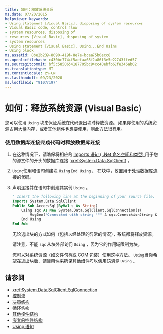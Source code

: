 ```yaml
---
title: 如何：释放系统资源
ms.date: 07/20/2015
helpviewer_keywords:
- Using statement [Visual Basic], disposing of system resources
- Visual Basic code, control flow
- system resources, disposing of
- resources [Visual Basic], disposing of system
- system resources
- Using statement [Visual Basic], Using...End Using
- Using block
ms.assetid: 8be2b239-8090-419b-8e7e-bcaa75b0ecc8
ms.openlocfilehash: c430bc7744f5aefaa65f2a86f3e5e22743ffed57
ms.sourcegitcommit: bf5c5850654187705bc94cc40ebfb62fe346ab02
ms.translationtype: MT
ms.contentlocale: zh-CN
ms.lasthandoff: 09/23/2020
ms.locfileid: "91077197"
---
```

# <a name="how-to-dispose-of-a-system-resource-visual-basic"></a>如何：释放系统资源 (Visual Basic)

您可以使用 `Using` 块来保证系统在代码退出块时释放资源。 如果你使用的系统资源占用大量内存，或者其他组件也想要使用，则此方法很有用。  
  
### <a name="to-dispose-of-a-database-connection-when-your-code-is-finished-with-it"></a>使用数据库连接完成代码时释放数据库连接  
  
1. 在这种情况下，请确保将相应的 [Imports 语句 ( .Net 命名空间和类型) ](../../../language-reference/statements/imports-statement-net-namespace-and-type.md) 用于您的源文件的开头的数据库连接 (<xref:System.Data.SqlClient>) 。  
  
2. `Using`使用和语句创建块 `Using` `End Using` 。 在块中，放置用于处理数据库连接的代码。  
  
3. 声明连接并在语句中创建其实例 `Using` 。  
  
    ```vb  
    ' Insert the following line at the beginning of your source file.  
    Imports System.Data.SqlClient  
    Public Sub AccessSql(ByVal s As String)  
        Using sqc As New System.Data.SqlClient.SqlConnection(s)  
            MsgBox("Connected with string """ & sqc.ConnectionString & """")  
        End Using  
    End Sub  
    ```  
  
     无论退出块的方式如何（包括未经处理的异常的情况），系统都将释放资源。  
  
     请注意，不能 `sqc` 从块外部访问 `Using` ，因为它的作用域限制为块。  
  
     您可以对系统资源（如文件句柄或 COM 包装）使用这种方法。 `Using`当你希望在退出块后，请使用块来确保其他组件可以使用该资源 `Using` 。  
  
## <a name="see-also"></a>请参阅

- <xref:System.Data.SqlClient.SqlConnection>
- [控制流](index.md)
- [决策结构](decision-structures.md)
- [循环结构](loop-structures.md)
- [其他控件结构](other-control-structures.md)
- [嵌套的控件结构](nested-control-structures.md)
- [Using 语句](../../../language-reference/statements/using-statement.md)
